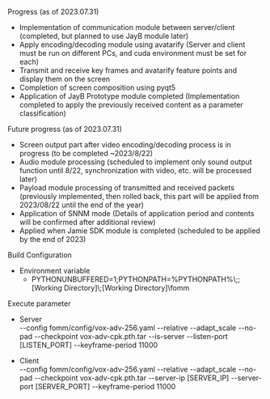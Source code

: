 Progress (as of 2023.07.31)
- Implementation of communication module between server/client (completed, but planned to use JayB module later)
- Apply encoding/decoding module using avatarify (Server and client must be run on different PCs, and cuda environment must be set for each)
- Transmit and receive key frames and avatarify feature points and display them on the screen
- Completion of screen composition using pyqt5
- Application of JayB Prototype module completed (Implementation completed to apply the previously received content as a parameter classification)

Future progress (as of 2023.07.31)
- Screen output part after video encoding/decoding process is in progress (to be completed ~2023/8/22)
- Audio module processing (scheduled to implement only sound output function until 8/22, synchronization with video, etc. will be processed later)
- Payload module processing of transmitted and received packets (previously implemented, then rolled back, this part will be applied from 2023/08/22 until the end of the year)
- Application of SNNM mode (Details of application period and contents will be confirmed after additional review)
- Applied when Jamie SDK module is completed (scheduled to be applied by the end of 2023)

Build Configuration
  * Environment variable
    - PYTHONUNBUFFERED=1;PYTHONPATH=%PYTHONPATH%\\\;\;[Working Directory]\\;[Working Directory]\fomm

Execute parameter
  * Server  
    --config fomm/config/vox-adv-256.yaml --relative --adapt_scale --no-pad --checkpoint vox-adv-cpk.pth.tar --is-server --listen-port [LISTEN_PORT] --keyframe-period 11000
    
  * Client  
    --config fomm/config/vox-adv-256.yaml --relative --adapt_scale --no-pad --checkpoint vox-adv-cpk.pth.tar --server-ip [SERVER_IP] --server-port [SERVER_PORT] --keyframe-period 11000

